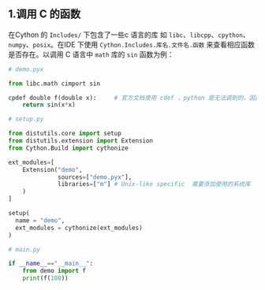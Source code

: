 
## 1.调用 C 的函数

在Cython 的 `Includes/` 下包含了一些c 语言的库 如 `libc`、`libcpp`、`cpython`、`numpy`、`posix`。在IDE 下使用 `Cython.Includes.库名.文件名.函数` 来查看相应函数是否存在。以调用 C 语言中 `math` 库的 `sin` 函数为例：

```Python
# demo.pyx

from libc.math cimport sin

cpdef double f(double x):     # 官方文档使用 cdef ，python 是无法调到的，因此，在这里使用了 cpdef
    return sin(x*x)
```

```Python
# setup.py

from distutils.core import setup
from distutils.extension import Extension
from Cython.Build import cythonize

ext_modules=[
    Extension("demo",
              sources=["demo.pyx"],
              libraries=["m"] # Unix-like specific  需要添加使用的系统库
    )
]

setup(
  name = "demo",
  ext_modules = cythonize(ext_modules)
)
```

```Python
# main.py

if __name__=="__main__":
    from demo import f
    print(f(100))
```
